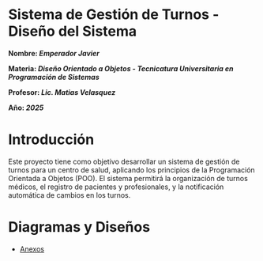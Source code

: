 # Sistema de Gestión de Turnos - Diseño del Sistema

**Nombre: _Emperador Javier_**

**Materia: _Diseño Orientado a Objetos - Tecnicatura Universitaria en Programación de Sistemas_**

**Profesor: _Lic. Matias Velasquez_**

**Año: _2025_**

# Introducción

Este proyecto tiene como objetivo desarrollar un sistema de gestión de turnos para un centro de salud, aplicando los principios de la Programación Orientada a Objetos (POO). El sistema permitirá la organización de turnos médicos, el registro de pacientes y profesionales, y la notificación automática de cambios en los turnos.

# Diagramas y Diseños

- [Anexos](anexos.md)